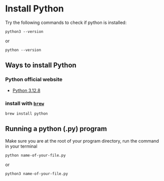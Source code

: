# Install Python

Try the following commands to check if python is installed:
```
python3 --version
```
or
```
python --version
```

## Ways to install Python
### Python official website
- [Python 3.12.8](https://www.python.org/downloads/release/python-3128/)

### install with [`brew`](https://brew.sh/)
```
brew install python
```

## Running a python (.py) program
Make sure you are at the root of your program directory, run the command in your terminal
```
python name-of-your-file.py
```
or 
```
python3 name-of-your-file.py
```
